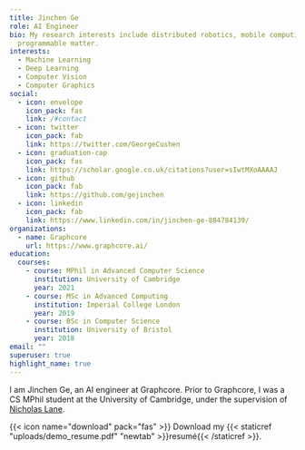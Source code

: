 ```yaml
---
title: Jinchen Ge
role: AI Engineer
bio: My research interests include distributed robotics, mobile computing and
  programmable matter.
interests:
  - Machine Learning
  - Deep Learning
  - Computer Vision
  - Computer Graphics
social:
  - icon: envelope
    icon_pack: fas
    link: /#contact
  - icon: twitter
    icon_pack: fab
    link: https://twitter.com/GeorgeCushen
  - icon: graduation-cap
    icon_pack: fas
    link: https://scholar.google.co.uk/citations?user=sIwtMXoAAAAJ
  - icon: github
    icon_pack: fab
    link: https://github.com/gejinchen
  - icon: linkedin
    icon_pack: fab
    link: https://www.linkedin.com/in/jinchen-ge-884784139/
organizations:
  - name: Graphcore
    url: https://www.graphcore.ai/
education:
  courses:
    - course: MPhil in Advanced Computer Science
      institution: University of Cambridge
      year: 2021
    - course: MSc in Advanced Computing
      institution: Imperial College London
      year: 2019
    - course: BSc in Computer Science
      institution: University of Bristol
      year: 2018
email: ""
superuser: true
highlight_name: true
---
```

I am Jinchen Ge, an AI engineer at Graphcore. Prior to Graphcore, I was a CS MPhil student at the University of Cambridge, under the supervision of [Nicholas Lane](http://niclane.org/).

{{< icon name="download" pack="fas" >}} Download my {{< staticref "uploads/demo_resume.pdf" "newtab" >}}resumé{{< /staticref >}}.